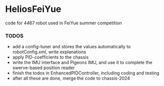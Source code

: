 # HeliosFeiYue
code for 4467 robot used in FeiYue summer competition

### TODOS
- add a config-tuner and stores the values automatically to robotConfig.xml, write explanations
- apply PID-coefficients to the chassis
- write the IMU interface and Pigeons IMU, and use it to complete the swerve-based position reader
- finish the todos in EnhancedPIDController, including coding and testing
- after all these are done, merge the code to chassis-2024